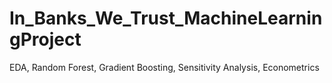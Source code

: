 # In_Banks_We_Trust_MachineLearningProject
EDA, Random Forest, Gradient Boosting, Sensitivity Analysis, Econometrics
